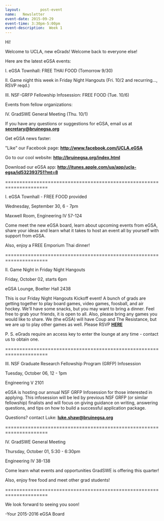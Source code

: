 ```yaml
---
layout:     	post-event
name:	Newsletter
event-date:	2015-09-29
event-time:	3:30pm-5:00pm
event-description:	Week 1
---
```



Hi! 

Welcome to UCLA, new eGrads! Welcome back to everyone else!



Here are the latest eGSA events:


I. eGSA Townhall: FREE THAI FOOD (Tomorrow 9/30)

II. Game night this week in Friday Night Hangouts (Fri. 10/2 and recurring…, RSVP reqd.) 

III. NSF-GRFP Fellowship Infosession: FREE FOOD (Tue. 10/6)


Events from fellow organizations:

IV. GradSWE General Meeting (Thu. 10/1)


If you have any questions or suggestions for eGSA, email us at <b><a href="mailto:secretary@bruinegsa.org">secretary@bruinegsa.org</a></b>

Get eGSA news faster:

"Like" our Facebook page: <b><a href='http://www.facebook.com/UCLA.eGSA' target="_blank">http://www.facebook.com/UCLA.eGSA</a></b>

Go to our cool website: <b><a href='http://bruinegsa.org/index.html' target="_blank">http://bruinegsa.org/index.html</a></b>

Download our eGSA app: <b><a href='http://itunes.apple.com/ua/app/ucla-egsa/id532393751?mt=8' target="_blank">http://itunes.apple.com/ua/app/ucla-egsa/id532393751?mt=8</a></b>

=====================================================================

I. eGSA Townhall - FREE FOOD provided

Wednesday, September 30, 6 - 7pm

Maxwell Room, Engineering IV 57-124


Come meet the new eGSA board, learn about upcoming events from eGSA, share your ideas and learn what it takes to host an event all by yourself with support from eGSA. 

Also, enjoy a FREE Emporium Thai dinner!

=====================================================================

II. Game Night in Friday Night Hangouts

Friday, October 02, starts 6pm

eGSA Lounge, Boelter Hall 2438


This is our Friday Night Hangouts Kickoff event! A bunch of grads are getting together to play board games, video games, foosball, and air hockey. We'll have some snacks, but you may want to bring a dinner. Feel free to grab your friends, it is open to all. Also, please bring any games you would like to share. We (the eGSA) will have Coup and The Resistance, but we are up to play other games as well. Please RSVP <b><a href='https://docs.google.com/forms/d/1a1bg6SCauW571Du9d7mwONLsz6cCfhRbZHDgXdwxros/viewform' target="_blank">HERE</a></b>

P. S. eGrads require an access key to enter the lounge at any time - contact us to obtain one.

=====================================================================

III. NSF Graduate Research Fellowship Program (GRFP) Infosession

Tuesday, October 06, 12 - 1pm

Engineering V 2101


eGSA is hosting our annual NSF GRFP Infosession for those interested in applying.
This infosession will be led by previous NSF GRFP (or similar fellowship) finalists and will focus on giving guidance on writing, answering questions, and tips on how to build a successful application package.

Questions? contact Luke: <b><a href="mailto:luke.shaw@bruinegsa.org">luke.shaw@bruinegsa.org</a></b> 

=====================================================================

IV. GradSWE General Meeting

Thursday, October 01, 5:30 - 6:30pm

Engineering IV 38-138

 
Come learn what events and opportunities GradSWE is offering this quarter!

Also, enjoy free food and meet other grad students!

=====================================================================

We look forward to seeing you soon!

-Your 2015-2016 eGSA Board


